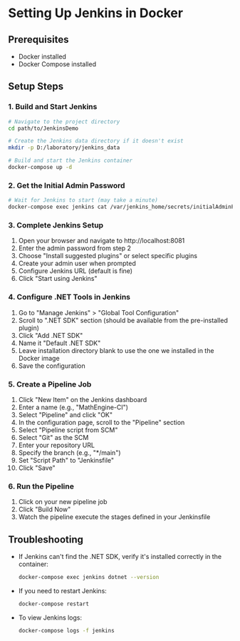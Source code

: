 # Setting Up Jenkins in Docker

## Prerequisites
- Docker installed
- Docker Compose installed

## Setup Steps

### 1. Build and Start Jenkins

```bash
# Navigate to the project directory
cd path/to/JenkinsDemo

# Create the Jenkins data directory if it doesn't exist
mkdir -p D:/laboratory/jenkins_data

# Build and start the Jenkins container
docker-compose up -d
```

### 2. Get the Initial Admin Password

```bash
# Wait for Jenkins to start (may take a minute)
docker-compose exec jenkins cat /var/jenkins_home/secrets/initialAdminPassword
```

### 3. Complete Jenkins Setup

1. Open your browser and navigate to http://localhost:8081
2. Enter the admin password from step 2
3. Choose "Install suggested plugins" or select specific plugins
4. Create your admin user when prompted
5. Configure Jenkins URL (default is fine)
6. Click "Start using Jenkins"

### 4. Configure .NET Tools in Jenkins

1. Go to "Manage Jenkins" > "Global Tool Configuration"
2. Scroll to ".NET SDK" section (should be available from the pre-installed plugin)
3. Click "Add .NET SDK"
4. Name it "Default .NET SDK"
5. Leave installation directory blank to use the one we installed in the Docker image
6. Save the configuration

### 5. Create a Pipeline Job

1. Click "New Item" on the Jenkins dashboard
2. Enter a name (e.g., "MathEngine-CI")
3. Select "Pipeline" and click "OK"
4. In the configuration page, scroll to the "Pipeline" section
5. Select "Pipeline script from SCM"
6. Select "Git" as the SCM
7. Enter your repository URL
8. Specify the branch (e.g., "*/main")
9. Set "Script Path" to "Jenkinsfile"
10. Click "Save"

### 6. Run the Pipeline

1. Click on your new pipeline job
2. Click "Build Now"
3. Watch the pipeline execute the stages defined in your Jenkinsfile

## Troubleshooting

- If Jenkins can't find the .NET SDK, verify it's installed correctly in the container:
  ```bash
  docker-compose exec jenkins dotnet --version
  ```

- If you need to restart Jenkins:
  ```bash
  docker-compose restart
  ```

- To view Jenkins logs:
  ```bash
  docker-compose logs -f jenkins
  ```